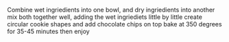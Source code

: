 Combine wet ingriedients into one bowl, and dry ingriedients into another
mix both together well, adding the wet ingriediets little by little
create circular cookie shapes and add chocolate chips on top
bake at 350 degrees for 35-45 minutes
then enjoy